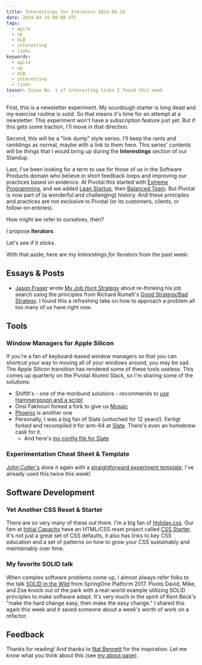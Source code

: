 ```yaml
---
title: Interestings for Iterators 2024.04.19
date: 2024-04-19 00:00 UTC
tags:
  - agile
  - xp
  - XLB
  - interesting
  - links
keywords:
  - agile
  - xp
  - XLB
  - interesting
  - links
teaser: Issue No. 1 of interesting links I found this week 
---
```


[jf]: https://www.linkedin.com/in/jasonfraser/
[xp]: https://en.wikipedia.org/wiki/Extreme_programming
[ls]: https://theleanstartup.com/
[bt]: https://tanzu.vmware.com/developer/learningpaths/application-development/balanced-teams/
[cutler]: https://www.linkedin.com/posts/johnpcutler_a-simple-experiment-template-describe-the-activity-7184843853617672192-U6c2/
[ic]: https://initialcapacity.io/
[css]: https://www.starterapp.style/
[holiday]: https://holidaycss.js.org/
[solid]: https://youtu.be/RtqKN9xEK0c?si=6sXlBT941P8WNXp1
[nb]: https://www.simplermachines.com/

First, this is a newsletter experiment. My sourdough starter is long dead and my exercise routine is solid. So that means it's time for an attempt at a newsletter. This experiment won't have a subscription feature just yet. But if this gets some traction, I'll move in that direction.

Second, this will be a "link dump" style series. I'll keep the rants and ramblings as normal, maybe with a link to them here. This series' contents will be things that I would bring up during the **Interestings** section of our Standup.

Last, I've been looking for a term to use for those of us in the Software Products domain who believe in short feedback loops and improving our practices based on evidence. At Pivotal this started with [Extreme Programming][xp], and we added [Lean Startup][ls], then [Balanced Team][bt]. But Pivotal is now part of (a wonderful and challenging) history. And these principles and practices are not exclusive to Pivotal (or its customers, clients, or follow-on entiries). 

How might we refer to ourselves, then?

I propose **Iterators**.

Let's see if it sticks.

With that aside, here are my _Interestings for Iterators_ from the past week:

## Essays & Posts

- [Jason Fraser][jf] wrote [My Job Hunt Strategy](https://www.linkedin.com/pulse/my-job-hunt-strategy-jason-fraser-myx7c/) about re-thinking his job search using the principles from Richard Rumelt's [Good Strategy/Bad Strategy](https://a.co/d/8npAur8). I found this a refreshing take on how to approach a problem all too many of us have right now.

## Tools
 
### Window Managers for Apple Silicon

If you're a fan of keyboard-based window managers so that you can shortcut your way to moving all of your windows around, you may be sad. The Apple Silicon transition has rendered some of these tools useless. This comes up quarterly on the Pivotal Alumni Slack, so I'm sharing some of the solutions:

- ShiftIt's - one of the moribund solutions - recommends to [use Hammerspoon and a script](https://github.com/fikovnik/ShiftIt/wiki/The-Hammerspoon-Alternative)
- Onsi Fakhouri forked a fork to give us [Mosaic](https://github.com/onsi/mosaic)
- [Phoenix](https://github.com/kasper/phoenix) is another one
- Personally, I was a big fan of Slate (untoched for 12 years!). Fertigt forked and recompiled it for arm-64 at [Slate](https://github.com/fertigt/slate_arm64). There's even an homebrew cask for it.
  - And here's [my config file for Slate](https://github.com/infews/workstation_repave/blob/main/dotfiles/slate)

### Experimentation Cheat Sheet & Template

[John Cutler's](https://cutlefish.substack.com/) done it again with a [straightforward experiment template][cutler]. I've already used this twice this week!

## Software Development

### Yet Another CSS Reset & Starter

There are so very many of these out there. I'm a big fan of [Holiday.css][holiday]. Our fam at [Initial Capacity][ic] have an HTML/CSS reset project called [CSS Starter][css]. It's not just a great set of CSS defaults, it also has links to key CSS education and a set of patterns on how to grow your CSS sustainably and maintainably over time.

### My favorite SOLID talk

When complex software problems come up, I almost always refer folks to the talk [SOLID in the Wild][solid] from SpringOne Platform 2017. Pivots David, Mike, and Zoe knock out of the park with a real-world example utilizing SOLID principles to make software adapt. It's very much in the spirit of Kent Beck's "make the hard change easy, then make the easy change." I shared this again this week and it saved someone about a week's worth of work on a refactor.

## Feedback

Thanks for reading! And thanks to [Nat Bennett][nb] for the inspiration. Let me know what you think about this (see [my about page](/about_me)).


